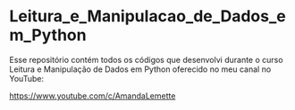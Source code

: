 # Leitura_e_Manipulacao_de_Dados_em_Python

Esse repositório contém todos os códigos que desenvolvi durante o curso Leitura e Manipulação de Dados em Python oferecido no meu canal no YouTube: 

https://www.youtube.com/c/AmandaLemette
